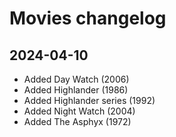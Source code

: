 # Movies changelog

## 2024-04-10

- Added Day Watch (2006)
- Added Highlander (1986)
- Added Highlander series (1992)
- Added Night Watch (2004)
- Added The Asphyx (1972)
